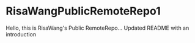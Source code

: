 # RisaWangPublicRemoteRepo1
Hello, this is RisaWang's Public RemoteRepo...
Updated README with an introduction
